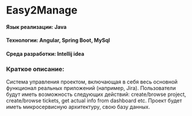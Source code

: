 # Easy2Manage

#### Язык реализации: Java  
#### Технологии: Angular, Spring Boot, MySql 
#### Среда разработки: Intellij idea

### Краткое описание: 
   Система управления проектом, включающая в себя весь основной функционал реальных приложений (например, Jira). Пользователи будут иметь возможность следующих действий: create/browse project, create/browse tickets, get actual info from dashboard etc. Проект будет иметь микросервисную архитектуру, свою базу данных.
